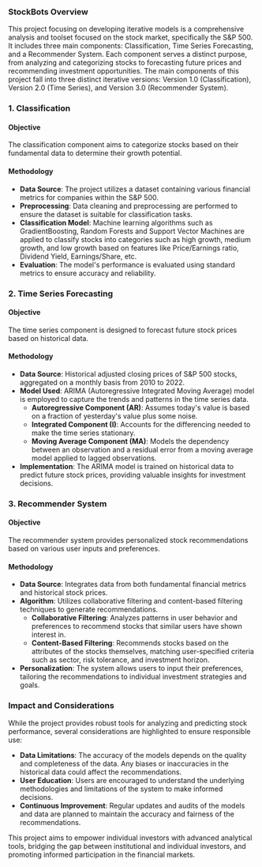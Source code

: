 ### StockBots Overview

This project focusing on developing iterative models is a comprehensive analysis and toolset focused on the stock market, specifically the S&P 500. It includes three main components: Classification, Time Series Forecasting, and a Recommender System. Each component serves a distinct purpose, from analyzing and categorizing stocks to forecasting future prices and recommending investment opportunities. The main components of this project fall into three distinct iterative versions: Version 1.0 (Classification), Version 2.0 (Time Series), and Version 3.0 (Recommender System).

### 1. Classification

#### Objective
The classification component aims to categorize stocks based on their fundamental data to determine their growth potential.

#### Methodology
- **Data Source**: The project utilizes a dataset containing various financial metrics for companies within the S&P 500.
- **Preprocessing**: Data cleaning and preprocessing are performed to ensure the dataset is suitable for classification tasks.
- **Classification Model**: Machine learning algorithms such as GradientBoosting, Random Forests and Support Vector Machines are applied to classify stocks into categories such as high growth, medium growth, and low growth based on features like Price/Earnings ratio, Dividend Yield, Earnings/Share, etc.
- **Evaluation**: The model's performance is evaluated using standard metrics to ensure accuracy and reliability.

### 2. Time Series Forecasting

#### Objective
The time series component is designed to forecast future stock prices based on historical data.

#### Methodology
- **Data Source**: Historical adjusted closing prices of S&P 500 stocks, aggregated on a monthly basis from 2010 to 2022.
- **Model Used**: ARIMA (Autoregressive Integrated Moving Average) model is employed to capture the trends and patterns in the time series data.
  - **Autoregressive Component (AR)**: Assumes today's value is based on a fraction of yesterday's value plus some noise.
  - **Integrated Component (I)**: Accounts for the differencing needed to make the time series stationary.
  - **Moving Average Component (MA)**: Models the dependency between an observation and a residual error from a moving average model applied to lagged observations.
- **Implementation**: The ARIMA model is trained on historical data to predict future stock prices, providing valuable insights for investment decisions.

### 3. Recommender System

#### Objective
The recommender system provides personalized stock recommendations based on various user inputs and preferences.

#### Methodology
- **Data Source**: Integrates data from both fundamental financial metrics and historical stock prices.
- **Algorithm**: Utilizes collaborative filtering and content-based filtering techniques to generate recommendations.
  - **Collaborative Filtering**: Analyzes patterns in user behavior and preferences to recommend stocks that similar users have shown interest in.
  - **Content-Based Filtering**: Recommends stocks based on the attributes of the stocks themselves, matching user-specified criteria such as sector, risk tolerance, and investment horizon.
- **Personalization**: The system allows users to input their preferences, tailoring the recommendations to individual investment strategies and goals.

### Impact and Considerations

While the project provides robust tools for analyzing and predicting stock performance, several considerations are highlighted to ensure responsible use:
- **Data Limitations**: The accuracy of the models depends on the quality and completeness of the data. Any biases or inaccuracies in the historical data could affect the recommendations.
- **User Education**: Users are encouraged to understand the underlying methodologies and limitations of the system to make informed decisions.
- **Continuous Improvement**: Regular updates and audits of the models and data are planned to maintain the accuracy and fairness of the recommendations.

This project aims to empower individual investors with advanced analytical tools, bridging the gap between institutional and individual investors, and promoting informed participation in the financial markets.
